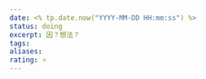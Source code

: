 ```yaml
---
date: <% tp.date.now("YYYY-MM-DD HH:mm:ss") %>
status: doing
excerpt: 因？想法？
tags: 
aliases: 
rating: ⭐
---
```

